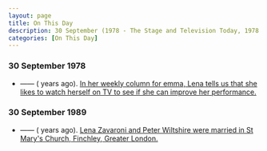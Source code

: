```yaml
---
layout: page
title: On This Day
description: 30 September (1978 - The Stage and Television Today, 1978 - Blue Peter, 1981 - Des O'Connor Tonight, 1986 - Live From Her Majesty's).
categories: [On This Day]
---
```


### 30 September 1978
* &#8212;&#8212; (<span id="age1"></span> years ago). [In her weekly column for emma, Lena tells us that she likes to watch herself on TV to see if she can improve her performance.](/comics/emma/1978/09/30/emma.html)


### 30 September 1989
* &#8212;&#8212; (<span id="age2"></span> years ago). [Lena Zavaroni and Peter Wiltshire were married in St Mary's Church, Finchley, Greater London.](/biography/lena-zavaroni#peter-wiltshire)

<!-- Script for calculating number of years ago -->
<script>
var dob = '19780930';
var year = Number(dob.substr(0, 4));
var month = Number(dob.substr(4, 2)) - 1;
var day = Number(dob.substr(6, 2));
var today = new Date();
var age1 = today.getFullYear() - year;
if (today.getMonth() < month || (today.getMonth() == month && today.getDate() < day)) {
age1--;
}
document.getElementById("age1").innerHTML=age1;

var dob = '19890930';
var year = Number(dob.substr(0, 4));
var month = Number(dob.substr(4, 2)) - 1;
var day = Number(dob.substr(6, 2));
var today = new Date();
var age2 = today.getFullYear() - year;
if (today.getMonth() < month || (today.getMonth() == month && today.getDate() < day)) {
age2--;
}
document.getElementById("age2").innerHTML=age2;
</script>

